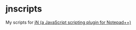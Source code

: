 jnscripts
=========

My scripts for [jN (a JavaScript scripting plugin for Notepad++)](https://code.google.com/p/jn-npp-plugin/)
